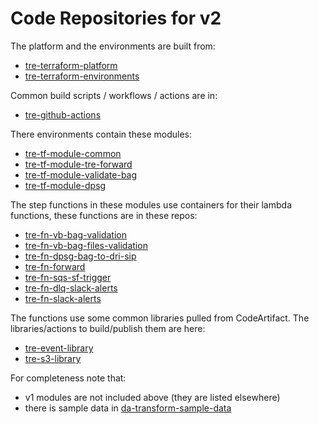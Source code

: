 # Code Repositories for v2

The platform and the environments are built from:
- [tre-terraform-platform](https://github.com/nationalarchives/tre-terraform-platform)
- [tre-terraform-environments](https://github.com/nationalarchives/tre-terraform-environments)

Common build scripts / workflows / actions are in:
- [tre-github-actions](https://github.com/nationalarchives/tre-github-actions)

There environments contain these modules:
- [tre-tf-module-common](https://github.com/nationalarchives/tre-tf-module-common)
- [tre-tf-module-tre-forward](https://github.com/nationalarchives/tre-tf-module-tre-forward)
- [tre-tf-module-validate-bag](https://github.com/nationalarchives/tre-tf-module-validate-bag)
- [tre-tf-module-dpsg](https://github.com/nationalarchives/tre-tf-module-dpsg)

The step functions in these modules use containers for their lambda functions, these functions are in these repos:
- [tre-fn-vb-bag-validation](https://github.com/nationalarchives/tre-fn-vb-bag-validation)
- [tre-fn-vb-bag-files-validation](https://github.com/nationalarchives/tre-fn-vb-bag-files-validation)
- [tre-fn-dpsg-bag-to-dri-sip](https://github.com/nationalarchives/tre-fn-dpsg-bag-to-dri-sip)
- [tre-fn-forward](https://github.com/nationalarchives/tre-fn-forward)
- [tre-fn-sqs-sf-trigger](https://github.com/nationalarchives/tre-fn-sqs-sf-trigger)
- [tre-fn-dlq-slack-alerts](https://github.com/nationalarchives/tre-fn-dlq-slack-alerts)
- [tre-fn-slack-alerts](https://github.com/nationalarchives/tre-fn-slack-alerts)

The functions use some common libraries pulled from CodeArtifact.  The libraries/actions to build/publish them are here:
- [tre-event-library](https://github.com/nationalarchives/tre-event-library)
- [tre-s3-library](https://github.com/nationalarchives/tre-s3-library)

For completeness note that:
- v1 modules are not included above (they are listed elsewhere)
- there is sample data in [da-transform-sample-data](https://github.com/nationalarchives/da-transform-sample-data)
